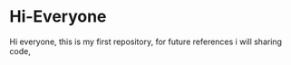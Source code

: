 # Hi-Everyone
Hi everyone, this is my first repository, for future references i will sharing code, 
